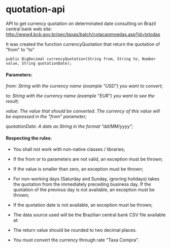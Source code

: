 # quotation-api

API to get currency quotation on determinated date consulting on Brazil central bank web site:
http://www4.bcb.gov.br/pec/taxas/batch/cotacaomoedas.asp?id=txtodas

It was created the function currencyQuotation that return the quotation of "from" to "to" 

```
public BigDecimal currencyQuotation(String from, String to, Number value, String quotationDate);
```

#### Parameters: 

_from: String with the currency name (example "USD") you want to convert;_

_to: String with the currency name (example "EUR") you want to see the result;_

_value: The value that should be converted. The currency of this value will be expressed in the “from” parameter;_

_quotationDate: A date as String in the format “dd/MM/yyyy”;_

#### Respecting the rules:

* You shall not work with non-native classes / libraries;

* If the from or to parameters are not valid, an exception must be thrown;

* If the value is smaller than zero, an exception must be thrown;

* For non-working days (Saturday and Sunday, ignoring holidays) takes the quotation from the immediately preceding business day. If the quotation of the previous day is not available, an exception must be thrown;

* If the quotation date is not available, an exception must be thrown;

* The data source used will be the Brazilian central bank CSV file available at:

* The return value should be rounded to two decimal places.

* You must convert the currency through rate "Taxa Compra".
